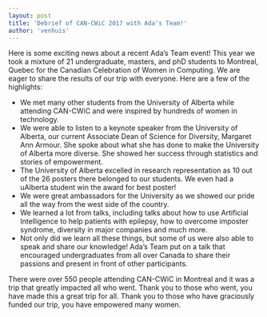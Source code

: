 ```yaml
---
layout: post
title: 'Debrief of CAN-CWiC 2017 with Ada’s Team!'
author: 'venhuis'
---
```


Here is some exciting news about a recent Ada’s Team event! This year we took
a mixture of 21 undergraduate, masters, and phD students to Montreal, Quebec
for the Canadian Celebration of Women in Computing. We are eager to share the
results of our trip with everyone. Here are a few of the highlights:

  * We met many other students from the University of Alberta while attending CAN-CWiC and were inspired by hundreds of women in technology.
  * We were able to listen to a keynote speaker from the University of Alberta, our current Associate Dean of Science for Diversity, Margaret Ann Armour. She spoke about what she has done to make the University of Alberta more diverse. She showed her success through statistics and stories of empowerment.
  * The University of Alberta excelled in research representation as 10 out of the 26 posters there belonged to our students. We even had a uAlberta student win the award for best poster!
  * We were great ambassadors for the University as we showed our pride all the way from the west side of the country.
  * We learned a lot from talks, including talks about how to use Artificial Intelligence to help patients with epilepsy, how to overcome imposter syndrome, diversity in major companies and much more. 
  * Not only did we learn all these things, but some of us were also able to speak and share our knowledge! Ada’s Team put on a talk that encouraged undergraduates from all over Canada to share their passions and present in front of other participants.

There were over 550 people attending CAN-CWiC in Montreal and it was a trip
that greatly impacted all who went. Thank you to those who went, you have made
this a great trip for all. Thank you to those who have graciously funded our
trip, you have empowered many women.


